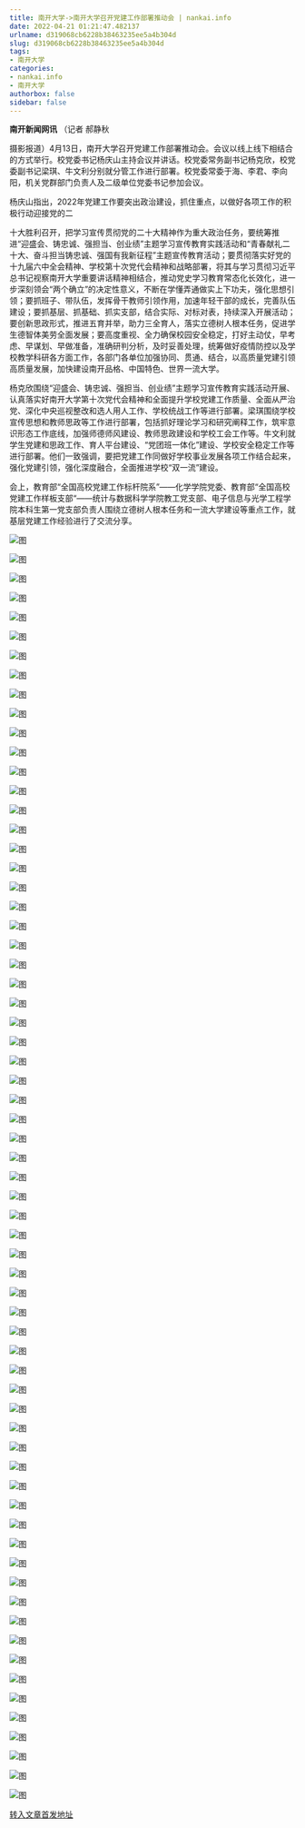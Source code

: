 ```yaml
---
title: 南开大学->南开大学召开党建工作部署推动会 | nankai.info
date: 2022-04-21 01:21:47.482137
urlname: d319068cb6228b38463235ee5a4b304d
slug: d319068cb6228b38463235ee5a4b304d
tags: 
- 南开大学
categories:
- nankai.info
- 南开大学
authorbox: false
sidebar: false
---
```

**南开新闻网讯** （记者 郝静秋

摄影报道）4月13日，南开大学召开党建工作部署推动会。会议以线上线下相结合的方式举行。校党委书记杨庆山主持会议并讲话。校党委常务副书记杨克欣，校党委副书记梁琪、牛文利分别就分管工作进行部署。校党委常委于海、李君、李向阳，机关党群部门负责人及二级单位党委书记参加会议。

杨庆山指出，2022年党建工作要突出政治建设，抓住重点，以做好各项工作的积极行动迎接党的二
<!--more-->
十大胜利召开，把学习宣传贯彻党的二十大精神作为重大政治任务，要统筹推进“迎盛会、铸忠诚、强担当、创业绩”主题学习宣传教育实践活动和“青春献礼二十大、奋斗担当铸忠诚、强国有我新征程”主题宣传教育活动；要贯彻落实好党的十九届六中全会精神、学校第十次党代会精神和战略部署，将其与学习贯彻习近平总书记视察南开大学重要讲话精神相结合，推动党史学习教育常态化长效化，进一步深刻领会“两个确立”的决定性意义，不断在学懂弄通做实上下功夫，强化思想引领；要抓班子、带队伍，发挥骨干教师引领作用，加速年轻干部的成长，完善队伍建设；要抓基层、抓基础、抓实支部，结合实际、对标对表，持续深入开展活动；要创新思政形式，推进五育并举，助力三全育人，落实立德树人根本任务，促进学生德智体美劳全面发展；要高度重视、全力确保校园安全稳定，打好主动仗，早考虑、早谋划、早做准备，准确研判分析，及时妥善处理，统筹做好疫情防控以及学校教学科研各方面工作，各部门各单位加强协同、贯通、结合，以高质量党建引领高质量发展，加快建设南开品格、中国特色、世界一流大学。

杨克欣围绕“迎盛会、铸忠诚、强担当、创业绩”主题学习宣传教育实践活动开展、认真落实好南开大学第十次党代会精神和全面提升学校党建工作质量、全面从严治党、深化中央巡视整改和选人用人工作、学校统战工作等进行部署。梁琪围绕学校宣传思想和教师思政等工作进行部署，包括抓好理论学习和研究阐释工作，筑牢意识形态工作底线，加强师德师风建设、教师思政建设和学校工会工作等。牛文利就学生党建和思政工作、育人平台建设、“党团班一体化”建设、学校安全稳定工作等进行部署。他们一致强调，要把党建工作同做好学校事业发展各项工作结合起来，强化党建引领，强化深度融合，全面推进学校“双一流”建设。

会上，教育部“全国高校党建工作标杆院系”——化学学院党委、教育部“全国高校党建工作样板支部“——统计与数据科学学院教工党支部、电子信息与光学工程学院本科生第一党支部负责人围绕立德树人根本任务和一流大学建设等重点工作，就基层党建工作经验进行了交流分享。

![图](http://news.nankai.edu.cn/ywsd/system/2022/04/13/g)

![图](http://news.nankai.edu.cn/ywsd/system/2022/04/13/p)

![图](http://news.nankai.edu.cn/ywsd/system/2022/04/13/j)

![图](http://news.nankai.edu.cn/ywsd/system/2022/04/13/)

![图](http://news.nankai.edu.cn/ywsd/system/2022/04/13/3)

![图](http://news.nankai.edu.cn/ywsd/system/2022/04/13/7)

![图](http://news.nankai.edu.cn/ywsd/system/2022/04/13/8)

![图](http://news.nankai.edu.cn/ywsd/system/2022/04/13/9)

![图](http://news.nankai.edu.cn/ywsd/system/2022/04/13/7)

![图](http://news.nankai.edu.cn/ywsd/system/2022/04/13/7)

![图](http://news.nankai.edu.cn/ywsd/system/2022/04/13/6)

![图](http://news.nankai.edu.cn/ywsd/system/2022/04/13/8)

![图](http://news.nankai.edu.cn/ywsd/system/2022/04/13/_)

![图](http://news.nankai.edu.cn/ywsd/system/2022/04/13/2)

![图](http://news.nankai.edu.cn/ywsd/system/2022/04/13/2)

![图](http://news.nankai.edu.cn/ywsd/system/2022/04/13/4)

![图](http://news.nankai.edu.cn/ywsd/system/2022/04/13/5)

![图](http://news.nankai.edu.cn/ywsd/system/2022/04/13/4)

![图](http://news.nankai.edu.cn/ywsd/system/2022/04/13/0)

![图](http://news.nankai.edu.cn/ywsd/system/2022/04/13/0)

![图](http://news.nankai.edu.cn/ywsd/system/2022/04/13/0)

![图](http://news.nankai.edu.cn/ywsd/system/2022/04/13/3)

![图](http://news.nankai.edu.cn/ywsd/system/2022/04/13/0)

![图](http://news.nankai.edu.cn/ywsd/system/2022/04/13/0)

![图](http://news.nankai.edu.cn/)

![图](http://news.nankai.edu.cn/ywsd/system/2022/04/13/4)

![图](http://news.nankai.edu.cn/ywsd/system/2022/04/13/5)

![图](http://news.nankai.edu.cn/ywsd/system/2022/04/13/4)

![图](http://news.nankai.edu.cn/)

![图](http://news.nankai.edu.cn/ywsd/system/2022/04/13/0)

![图](http://news.nankai.edu.cn/ywsd/system/2022/04/13/0)

![图](http://news.nankai.edu.cn/ywsd/system/2022/04/13/0)

![图](http://news.nankai.edu.cn/)

![图](http://news.nankai.edu.cn/ywsd/system/2022/04/13/3)

![图](http://news.nankai.edu.cn/ywsd/system/2022/04/13/0)

![图](http://news.nankai.edu.cn/ywsd/system/2022/04/13/0)

![图](http://news.nankai.edu.cn/)

![图](http://news.nankai.edu.cn/ywsd/system/2022/04/13/c)

![图](http://news.nankai.edu.cn/ywsd/system/2022/04/13/i)

![图](http://news.nankai.edu.cn/ywsd/system/2022/04/13/p)

![图](http://news.nankai.edu.cn/)

![图](http://news.nankai.edu.cn/ywsd/system/2022/04/13/n)

![图](http://news.nankai.edu.cn/ywsd/system/2022/04/13/c)

![图](http://news.nankai.edu.cn/ywsd/system/2022/04/13/)

![图](http://news.nankai.edu.cn/ywsd/system/2022/04/13/u)

![图](http://news.nankai.edu.cn/ywsd/system/2022/04/13/d)

![图](http://news.nankai.edu.cn/ywsd/system/2022/04/13/e)

![图](http://news.nankai.edu.cn/ywsd/system/2022/04/13/)

![图](http://news.nankai.edu.cn/ywsd/system/2022/04/13/i)

![图](http://news.nankai.edu.cn/ywsd/system/2022/04/13/a)

![图](http://news.nankai.edu.cn/ywsd/system/2022/04/13/k)

![图](http://news.nankai.edu.cn/ywsd/system/2022/04/13/n)

![图](http://news.nankai.edu.cn/ywsd/system/2022/04/13/a)

![图](http://news.nankai.edu.cn/ywsd/system/2022/04/13/n)

![图](http://news.nankai.edu.cn/ywsd/system/2022/04/13/)

![图](http://news.nankai.edu.cn/ywsd/system/2022/04/13/s)

![图](http://news.nankai.edu.cn/ywsd/system/2022/04/13/w)

![图](http://news.nankai.edu.cn/ywsd/system/2022/04/13/e)

![图](http://news.nankai.edu.cn/ywsd/system/2022/04/13/n)

![图](http://news.nankai.edu.cn/)

![图](http://news.nankai.edu.cn/)

![图](http://news.nankai.edu.cn/ywsd/system/2022/04/13/:)

![图](http://news.nankai.edu.cn/ywsd/system/2022/04/13/p)

![图](http://news.nankai.edu.cn/ywsd/system/2022/04/13/t)

![图](http://news.nankai.edu.cn/ywsd/system/2022/04/13/t)

![图](http://news.nankai.edu.cn/ywsd/system/2022/04/13/h)

[转入文章首发地址](http://news.nankai.edu.cn/ywsd/system/2022/04/13/030050884.shtml)